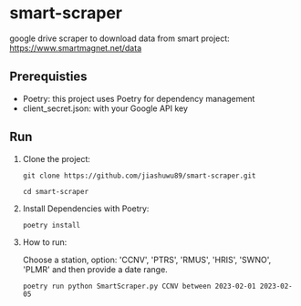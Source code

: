 # smart-scraper
google drive scraper to download data from smart project:
https://www.smartmagnet.net/data

## Prerequisties
- Poetry: this project uses Poetry for dependency management
- client_secret.json: with your Google API key

## Run
1. Clone the project:
   
    `git clone https://github.com/jiashuwu89/smart-scraper.git`

    `cd smart-scraper`

2. Install Dependencies with Poetry:
   
    `poetry install`

3. How to run:

    Choose a station, option: 'CCNV', 'PTRS', 'RMUS', 'HRIS', 'SWNO', 'PLMR' and then provide a date range. 
   

    `poetry run python SmartScraper.py CCNV between 2023-02-01 2023-02-05`
